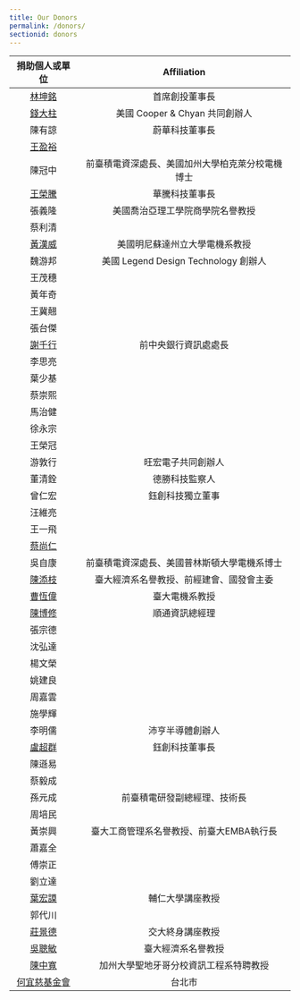 ```yaml
---
title: Our Donors
permalink: /donors/
sectionid: donors
---
```


| 捐助個人或單位 | Affiliation |
|:-----:|:-----:|
| [林坤銘](/classmates/林坤銘) | 首席創投董事長 |
| [錢大柱](/classmates/錢大柱) | 美國 Cooper & Chyan 共同創辦人 |
| 陳有諒 | 蔚華科技董事長 |
| [王盈裕](/classmates/王盈裕/) | |
| 陳冠中 | 前臺積電資深處長、美國加州大學柏克萊分校電機博士 |
| [王榮騰](/classmates/王榮騰/) | 華騰科技董事長 |
| 張義隆 | 美國喬治亞理工學院商學院名譽教授 |
| 蔡利清 | |
| [黃漢威](/classmates/黃漢威) | 美國明尼蘇達州立大學電機系教授 |
| 魏游邦 | 美國 Legend Design Technology 創辦人 |
| 王茂穗 | |
| 黃年奇 | |
| 王冀翹 | |
| 張台傑 | |
| [謝千行](/classmates/謝千行) | 前中央銀行資訊處處長 |
| 李思亮 | |
| 葉少基 | |
| 蔡崇熙 | |
| 馬治健 | |
| 徐永宗 | |
| 王榮冠 | |
| 游敦行 | 旺宏電子共同創辦人 |
| 董清銓 | 德勝科技監察人 |
| 曾仁宏 | 鈺創科技獨立董事 |
| 汪維亮 | |
| 王一飛 | |
| [蔡尚仁](/classmates/蔡尚仁) | |
| 吳自康 | 前臺積電資深處長、美國普林斯頓大學電機系博士 |
| [陳添枝](/classmates/陳添枝/) | 臺大經濟系名譽教授、前經建會、國發會主委 |
| [曹恆偉](/classmates/曹恆偉) | 臺大電機系教授 |
| [陳博修](/classmates/陳博修) | 順通資訊總經理 |
| 張宗德 | |
| 沈弘達 | |
| 楊文榮 | |
| 姚建良 | |
| 周嘉雲 | |
| 施學輝 | |
| 李明儒 | 沛亨半導體創辦人 |
| [盧超群](/classmates/盧超群/) | 鈺創科技董事長 |
| 陳遜易 | |
| 蔡毅成 | |
| 孫元成 | 前臺積電研發副總經理、技術長 |
| 周培民 | |
| 黃崇興 | 臺大工商管理系名譽教授、前臺大EMBA執行長 |
| 蕭嘉全 | |
| 傅崇正 | |
| 劉立達 | |
| [葉宏謨](/classmates/葉宏謨) | 輔仁大學講座教授 |
| 郭代川 | |
| [莊景德](/classmates/莊景德/) | 交大終身講座教授 |
| [吳聰敏](/classmates/吳聰敏) | 臺大經濟系名譽教授 |
| [陳中寬](/classmates/陳中寬/) | 加州大學聖地牙哥分校資訊工程系特聘教授 |
| [何宜慈基金會](https://irvingthofoundation.github.io/) | 台北市 |
